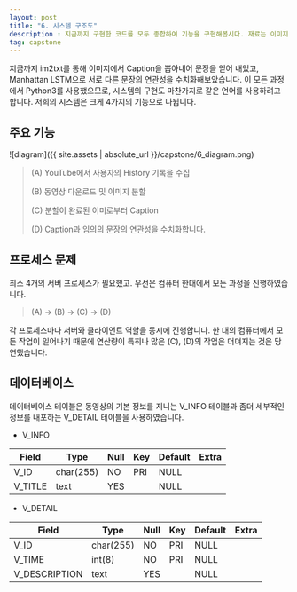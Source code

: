 ```yaml
---
layout: post
title: "6. 시스템 구조도"
description : 지금까지 구현한 코드를 모두 종합하여 기능을 구현해봅시다. 재료는 이미지와 임의의 문장입니다. 이미지를 입력하면 im2txt에서 Caption을 만들어내고 이를 임의의 문장와 비교해보기 위해 시스템의 구조를 간단히 만들어보겠습니다.
tag: capstone
---
```


지금까지 im2txt를 통해 이미지에서 Caption을 뽑아내어 문장을 얻어 내었고, Manhattan LSTM으로 서로 다른 문장의 연관성을 수치화해보았습니다.
이 모든 과정에서 Python3를 사용했으므로, 시스템의 구현도 마찬가지로 같은 언어를 사용하려고 합니다.
저희의 시스템은 크게 4가지의 기능으로 나뉩니다.

주요 기능
---

![diagram]({{ site.assets | absolute_url }}/capstone/6_diagram.png)

> (A) YouTube에서 사용자의 History 기록을 수집
>
> (B) 동영상 다운로드 및 이미지 분할
>
> (C) 분할이 완료된 이미로부터 Caption
>
> (D) Caption과 임의의 문장의 연관성을 수치화합니다.

프로세스 문제
---

최소 4개의 서버 프로세스가 필요했고. 우선은 컴퓨터 한대에서 모든 과정을 진행하였습니다.

> (A) -> (B) -> (C) -> (D)

각 프로세스마다 서버와 클라이언트 역할을 동시에 진행합니다.
한 대의 컴퓨터에서 모든 작업이 일어나기 때문에 연산량이 특히나 많은 (C), (D)의 작업은 더뎌지는 것은 당연했습니다.

데이터베이스
---

데이터베이스 테이블은 동영상의 기본 정보를 지니는 V_INFO 테이블과 좀더 세부적인 정보를 내포하는 V_DETAIL 테이블을 사용하였습니다.

- V_INFO

| Field   | Type      | Null | Key | Default | Extra |
|---------|-----------|------|-----|---------|-------|
| V_ID    | char(255) | NO   | PRI | NULL    |       |
| V_TITLE | text      | YES  |     | NULL    |       |

- V_DETAIL

| Field         | Type      | Null | Key | Default | Extra |
|---------------|-----------|------|-----|---------|-------|
| V_ID          | char(255) | NO   | PRI | NULL    |       |
| V_TIME        | int(8)    | NO   | PRI | NULL    |       |
| V_DESCRIPTION | text      | YES  |     | NULL    |       |
